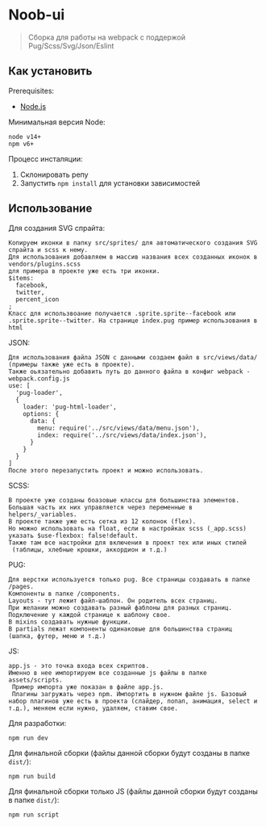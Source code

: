 # Noob-ui

> Сборка для работы на webpack c поддержой Pug/Scss/Svg/Json/Eslint

## Как установить

Prerequisites:
* [Node.js](http://nodejs.org/)

Минимальная версия Node:
```
node v14+
npm v6+
```

Процесс инсталяции:

1. Склонировать репу
2. Запустить ```npm install``` для установки зависимостей

## Использование

Для создания SVG спрайта:
```
Копируем иконки в папку src/sprites/ для автоматического создания SVG спрайта и scss к нему.
Для использования добавляем в массив названия всех созданных иконок в vendors/plugins.scss
для примера в проекте уже есть три иконки.
$items:
  facebook,
  twitter,
  percent_icon
;
Класс для использвоание получается .sprite.sprite--facebook или .sprite.sprite--twitter. На странице index.pug пример использования в html
```

JSON:
```
Для использования файла JSON с данными создаем файл в src/views/data/ (примеры также уже есть в проекте). 
Также оьязательно добавить путь до данного файла в конфиг webpack - webpack.config.js
use: [
  'pug-loader',
  {
    loader: 'pug-html-loader',
    options: {
      data: {
        menu: require('../src/views/data/menu.json'),
        index: require('../src/views/data/index.json'),
      }
    }
  }
]
После этого перезапустить проект и можно использовать.
```

SCSS:
```
В проекте уже созданы боазовые классы для большинства элементов. 
Большая часть их них управляется через переменные в helpers/_variables. 
В проектe также уже есть сетка из 12 колонок (flex). 
Но можно использовать на float, если в настройках scss (_app.scss)
указать $use-flexbox: false!default.
Также там все настройки для включения в проект тех или иных стилей
 (таблицы, хлебные крошки, аккордион и т.д.)
```

PUG:
```
Для верстки используется только pug. Все страницы создавать в папке /pages.
Компоненты в папке /components.
Layouts - тут лежит файл-шаблон. Он родитель всех страниц. 
При желании можно создавать разный фаблоны для разных страниц. 
Подключение у каждой странице к шаблону свое.
В mixins создавать нужные функции.
В partials лежат компоненты одинаковые для большинства страниц 
(шапка, футер, меню и т.д.)
```

JS:
```
app.js - это точка входа всех скриптов. 
Именно в нее импортируем все созданные js файлы в папке assets/scripts.
 Пример импорта уже показан в файле app.js.
 Плагины загружать через npm. Импортить в нужном файле js. Базовый набор плагинов уже есть в проекта (слайдер, попап, анимация, select и т.д.), меняем если нужно, удаляем, ставим свое.
```

Для разработки:
```
npm run dev
```

Для финальной сборки (файлы данной сборки будут созданы в папке ```dist/```): 
```
npm run build
```


Для финальной сборки только JS (файлы данной сборки будут созданы в папке ```dist/```): 
```
npm run script
```
